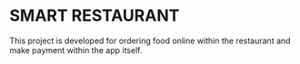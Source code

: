 # SMART RESTAURANT 

This project is developed for ordering food online within the restaurant and make payment within the app itself.

